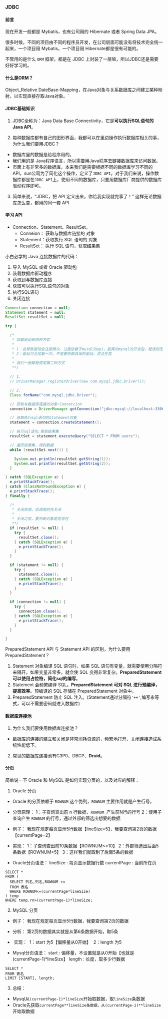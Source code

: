 ### JDBC

#### 前言

现在开发一般都是 Mybatis，也有公司用的 Hibernate 或者 Spring Data JPA。

很多时候，不同的项目由不同的程序员开发，在公司层面可能没有将技术完全统一起来，一个项目用 Mybatis，一个项目用 Hibernate都是很有可能的。

不管用的是什么 `ORM` 框架，都是在 JDBC 上封装了一层嘛，所以JDBC还是需要好好学习的。



#### 什么是ORM？

Object_Relative DateBase-Mapping，在Java对象与关系数据库之间建立某种映射，以实现直接存取Java对象。`



#### JDBC基础知识

1. JDBC全称为：Java Data Base Connectivity，它是**可以执行SQL语句的 Java API**。

2. 每种数据库都有自己的图形界面，我都可以在里边操作执行数据库相关的事，为什么我们要用JDBC？

- 数据库里的数据是给程序用的。
- 我们用的是 Java程序语言，所以需要用Java程序去链接数据库来访问数据。
- 市面上有非常多的数据库，本来我们是需要根据不同的数据库学习不同的 API，sun公司为了简化这个操作，定义了`JDBC API`。对于我们来说，操作数据库都是在`JDBC API`上，使用不同的数据库，只要用数据库厂商提供的数据库驱动程序即可。

3. 简单来说，“JDBC，把 API 定义出来，你给我实现就完事了！” 这样无论数据库怎么变，都用的同一套 API



#### 学习 API

- Connection、Statement、ResultSet。
  - Conneion： 获取与数据库链接的 对象
  - Statement：获取执行 SQL 语句的 对象
  - ResultSet：  执行 SQL 语句，获取结果集



小白必学的 Java 连接数据库的代码：

1. 导入 MySQL 或者 Oracle 驱动包
2. 装载数据库驱动程序
3. 获取到与数据库连接
4. 获取可以执行SQL语句的对象
5. 执行SQL语句
6. 关闭连接

```java
Connection connection = null;
Statement statement = null;
ResultSet resultSet = null;

try {

  /*
   * 加载驱动有两种方式
   *
   * 1：会导致驱动会注册两次，过度依赖于mysql的api，脱离的mysql的开发包，程序则无法编译
   * 2：驱动只会加载一次，不需要依赖具体的驱动，灵活性高
   *
   * 我们一般都是使用第二种方式
   **/

  // 1.
  // DriverManager.registerDriver(new com.mysql.jdbc.Driver());

  // 2.
  Class.forName("com.mysql.jdbc.Driver");

  // 获取与数据库连接的对象-Connetcion
  connection = DriverManager.getConnection("jdbc:mysql://localhost:3306/zhongfucheng", "root", "root");

  // 获取执行sql语句的statement对象
  statement = connection.createStatement();

  // 执行sql语句,拿到结果集
  resultSet = statement.executeQuery("SELECT * FROM users");

  // 遍历结果集，得到数据
  while (resultSet.next()) {

    System.out.println(resultSet.getString(1));
    System.out.println(resultSet.getString(2));
  }

} catch (SQLException e) {
  e.printStackTrace();
} catch (ClassNotFoundException e) {
  e.printStackTrace();
} finally {

  /*
   * 关闭资源，后调用的先关闭
   *
   * 关闭之前，要判断对象是否存在
   **/
  if (resultSet != null) {
    try {
      resultSet.close();
    } catch (SQLException e) {
      e.printStackTrace();
    }
  }

  if (statement != null) {
    try {
      statement.close();
    } catch (SQLException e) {
      e.printStackTrace();
    }
  }

  if (connection != null) {
    try {
      connection.close();
    } catch (SQLException e) {
      e.printStackTrace();
    }
  }

}
```



PreparedStatement API 与 Statement API 的区别，为什么要用PreparedStatement？

1. Statement 对象编译 SQL 语句时，如果 SQL 语句有变量，就需要使用分隔符来隔开，如果变量非常多，就会使 SQL 变得非常复杂。**PreparedStatement 可以使用占位符，简化sql的编写**。
2. Statement 会频繁编译 SQL。**PreparedStatement 可对 SQL 进行预编译，提高效率**。预编译的 SQL 存储在 PreparedStatement 对象中。
3. PreparedStatement 防止 SQL 注入。(Statement通过分隔符`'++'`,编写永等式，可以不需要密码就进入数据库)



#### 数据库连接池

1. 为什么我们要使用数据库连接池？

- 数据库的连接的建立和关闭是非常消耗资源的，频繁地打开、关闭连接造成系统性能低下。

2. 常见的数据库连接池有C3P0、DBCP、**Druid**。



#### 分页

简单说一下 Oracle 和 MySQL 是如何实现分页的，以及对应的解释：

1. Oracle 分页

-  Oracle 的分页依赖于 `ROWNUM` 这个伪列，`ROWNUM` 主要作用就是产生行号。

-    分页原理：
      1：子查询查出前 n 行数据，`ROWNUM `产生前N行的行号
      2：使用子查询产生 `ROWNUM` 的行号，通过外部的筛选出想要的数据

-    例子：
      我现在规定每页显示5行数据【lineSize=5】，我要查询第2页的数据【currentPage=2】

-    实现：
      1：子查询查出前10条数据【ROWNUM<=10】
      2：外部筛选出后面5条数据【ROWNUM>5】
      3：这样我们就取到了后面5条的数据
-  Oracle分页语法：
      lineSize :           每页显示数据行数
      currentPage :   当前所在页

```mysql
SELECT * 
FROM (
  SELECT 列名,列名,ROWNUM rn
  FROM 表名
  WHERE ROWNUM<=(currentPage*lineSize)
) temp
WHERE temp.rn>(currentPage-1)*lineSize;
```



2. MySQL 分页

-   例子：
    我现在规定每页显示5行数据，我要查询第2页的数据

-    分析：
     第2页的数据其实就是从第6条数据开始，取5条

- ​    实现：
  ​    1：start 为5【偏移量从0开始】
  ​    2：length 为5
- Mysql分页语法：
     start :     偏移量，不设置就是从0开始【也就是(currentPage-1)*lineSize】
     length :  长度，取多少行数据

```mysql
SELECT *
FROM 表名
LIMIT [START], length;
```



3. 总结：

- Mysql从`(currentPage-1)*lineSize`开始取数据，取`lineSize`条数据
- Oracle先获取`currentPage**lineSize条数据，从(currentPage-1)**lineSize`开始取数据



